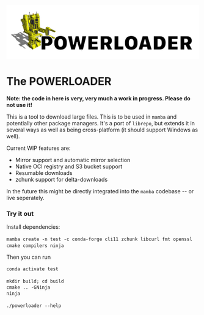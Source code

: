 ![](docs/assets/logo.png)

# The POWERLOADER

**Note: the code in here is very, very much a work in progress. Please do not use it!**

This is a tool to download large files. This is to be used in `mamba` and potentially other package managers. It's a port of `librepo`, but extends it in several ways as well as being cross-platform (it should support Windows as well).

Current WIP features are:

- Mirror support and automatic mirror selection
- Native OCI registry and S3 bucket support
- Resumable downloads
- zchunk support for delta-downloads

In the future this might be directly integrated into the `mamba` codebase -- or live seperately.

### Try it out

Install dependencies:

`mamba create -n test -c conda-forge cli11 zchunk libcurl fmt openssl cmake compilers ninja`

Then you can run

```
conda activate test

mkdir build; cd build
cmake .. -GNinja
ninja

./powerloader --help
```
